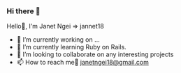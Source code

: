 ### Hi there 👋
Hello👋, I'm Janet Ngei => jannet18

- 🔭 I’m currently working on ...
- 🌱 I’m currently learning Ruby on Rails.
- 👯 I’m looking to collaborate on any interesting projects
- 📫 How to reach me:email: janetngei18@gmail.com

